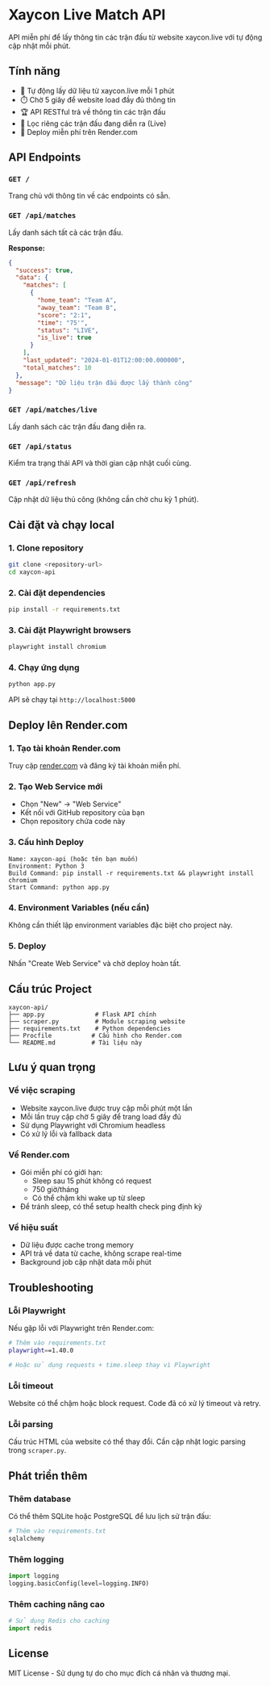 # Xaycon Live Match API

API miễn phí để lấy thông tin các trận đấu từ website xaycon.live với tự động cập nhật mỗi phút.

## Tính năng

- 🔄 Tự động lấy dữ liệu từ xaycon.live mỗi 1 phút
- ⏱️ Chờ 5 giây để website load đầy đủ thông tin
- 🏆 API RESTful trả về thông tin các trận đấu
- 🎯 Lọc riêng các trận đấu đang diễn ra (Live)
- 🚀 Deploy miễn phí trên Render.com

## API Endpoints

### `GET /`
Trang chủ với thông tin về các endpoints có sẵn.

### `GET /api/matches`
Lấy danh sách tất cả các trận đấu.

**Response:**
```json
{
  "success": true,
  "data": {
    "matches": [
      {
        "home_team": "Team A",
        "away_team": "Team B",
        "score": "2:1",
        "time": "75'",
        "status": "LIVE",
        "is_live": true
      }
    ],
    "last_updated": "2024-01-01T12:00:00.000000",
    "total_matches": 10
  },
  "message": "Dữ liệu trận đấu được lấy thành công"
}
```

### `GET /api/matches/live`
Lấy danh sách các trận đấu đang diễn ra.

### `GET /api/status`
Kiểm tra trạng thái API và thời gian cập nhật cuối cùng.

### `GET /api/refresh`
Cập nhật dữ liệu thủ công (không cần chờ chu kỳ 1 phút).

## Cài đặt và chạy local

### 1. Clone repository
```bash
git clone <repository-url>
cd xaycon-api
```

### 2. Cài đặt dependencies
```bash
pip install -r requirements.txt
```

### 3. Cài đặt Playwright browsers
```bash
playwright install chromium
```

### 4. Chạy ứng dụng
```bash
python app.py
```

API sẽ chạy tại `http://localhost:5000`

## Deploy lên Render.com

### 1. Tạo tài khoản Render.com
Truy cập [render.com](https://render.com) và đăng ký tài khoản miễn phí.

### 2. Tạo Web Service mới
- Chọn "New" → "Web Service"
- Kết nối với GitHub repository của bạn
- Chọn repository chứa code này

### 3. Cấu hình Deploy
```
Name: xaycon-api (hoặc tên bạn muốn)
Environment: Python 3
Build Command: pip install -r requirements.txt && playwright install chromium
Start Command: python app.py
```

### 4. Environment Variables (nếu cần)
Không cần thiết lập environment variables đặc biệt cho project này.

### 5. Deploy
Nhấn "Create Web Service" và chờ deploy hoàn tất.

## Cấu trúc Project

```
xaycon-api/
├── app.py              # Flask API chính
├── scraper.py          # Module scraping website
├── requirements.txt    # Python dependencies
├── Procfile           # Cấu hình cho Render.com
└── README.md          # Tài liệu này
```

## Lưu ý quan trọng

### Về việc scraping
- Website xaycon.live được truy cập mỗi phút một lần
- Mỗi lần truy cập chờ 5 giây để trang load đầy đủ
- Sử dụng Playwright với Chromium headless
- Có xử lý lỗi và fallback data

### Về Render.com
- Gói miễn phí có giới hạn:
  - Sleep sau 15 phút không có request
  - 750 giờ/tháng
  - Có thể chậm khi wake up từ sleep
- Để tránh sleep, có thể setup health check ping định kỳ

### Về hiệu suất
- Dữ liệu được cache trong memory
- API trả về data từ cache, không scrape real-time
- Background job cập nhật data mỗi phút

## Troubleshooting

### Lỗi Playwright
Nếu gặp lỗi với Playwright trên Render.com:
```bash
# Thêm vào requirements.txt
playwright==1.40.0

# Hoặc sử dụng requests + time.sleep thay vì Playwright
```

### Lỗi timeout
Website có thể chậm hoặc block request. Code đã có xử lý timeout và retry.

### Lỗi parsing
Cấu trúc HTML của website có thể thay đổi. Cần cập nhật logic parsing trong `scraper.py`.

## Phát triển thêm

### Thêm database
Có thể thêm SQLite hoặc PostgreSQL để lưu lịch sử trận đấu:
```python
# Thêm vào requirements.txt
sqlalchemy
```

### Thêm logging
```python
import logging
logging.basicConfig(level=logging.INFO)
```

### Thêm caching nâng cao
```python
# Sử dụng Redis cho caching
import redis
```

## License
MIT License - Sử dụng tự do cho mục đích cá nhân và thương mại.